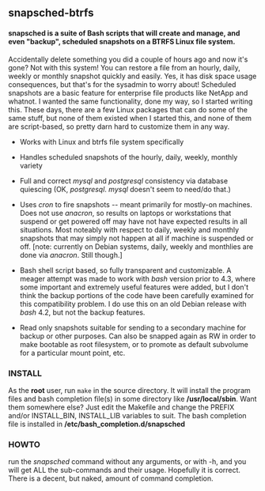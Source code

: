 ## snapsched-btrfs

#### snapsched is a suite of Bash scripts that will create and manage, and even "backup", scheduled snapshots on a BTRFS Linux file system.

Accidentally delete something you did a couple of hours ago and now it's gone?  Not with this system!  You can restore a file from an hourly, daily, weekly or monthly snapshot quickly and easily.  Yes, it has disk space usage consequences, but that's for the sysadmin to worry about!  Scheduled snapshots are a basic feature for enterprise file products like NetApp and whatnot.  I wanted the same functionality, done my way, so I started writing this.  These days, there are a few Linux packages that can do some of the same stuff, but none of them existed when I started this, and none of them are script-based, so pretty darn hard to customize them in any way.

* Works with Linux and btrfs file system specifically

* Handles scheduled snapshots of the hourly, daily, weekly, monthly variety

* Full and correct *mysql* and *postgresql* consistency via database quiescing (OK, *postgresql*.  *mysql* doesn't seem to need/do that.)

* Uses *cron* to fire snapshots -- meant primarily for mostly-on machines.
  Does not use *anacron*, so results on laptops or workstations that suspend or get
  powered off may have not have expected results in all situations.
  Most noteably with respect to daily, weekly and monthly snapshots that
  may simply not happen at all if machine is suspended or off.
  \[note: currently on Debian systems, daily, weekly and monthlies are
  done via *anacron*.  Still though.\]

* Bash shell script based, so fully transparent and customizable.  A meager attempt was made to work with *bash* version prior to 4.3, where some important and extremely useful features were added, but I don't think the backup portions of the code have been carefully examined for this compatibility problem.  I do use this on an old Debian release with *bash* 4.2, but not the backup features.

* Read only snapshots suitable for sending to a secondary machine
  for backup or other purposes.  Can also be snapped again as RW in
  order to make bootable as root filesystem, or to promote as default
  subvolume for a particular mount point, etc.

### INSTALL
As the **root** user, run ```make``` in the source directory.  It will install the program files and bash completion file(s) in some directory like **/usr/local/sbin**.  Want them somewhere else?  Just edit the Makefile and change the PREFIX and/or INSTALL_BIN, INSTALL_LIB variables to suit.  The bash completion file is installed in **/etc/bash_completion.d/snapsched**

### HOWTO

run the *snapsched* command without any arguments, or with -h, and you will get ALL the sub-commands and their usage.  Hopefully it is correct.  There is a decent, but naked, amount of command completion.
